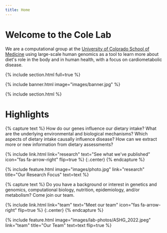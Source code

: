 ```yaml
---
title: Home
---
```


# Welcome to the Cole Lab 

We are a computational group at the [University of Colorado School of Medicine](https://medschool.cuanschutz.edu/) using large-scale human genomics as a tool to learn more about diet's role in the body and in human health, with a focus on cardiometabolic disease. 

{% include section.html full=true %}

{% include banner.html image="images/banner.jpg" %}

{% include section.html %}

# Highlights

{% capture text %}
How do our genes influence our dietary intake? What are the underlying environmental and biological mechanisms? Which aspects of dietary intake causally influence disease? How can we extract more or new information from dietary assessments?

{%
  include link.html
  link="research"
  text="See what we've published"
  icon="fas fa-arrow-right"
  flip=true
%}
{:.center}
{% endcapture %}

{%
  include feature.html
  image="images/photo.jpg"
  link="research"
  title="Our Research Focus"
  text=text
%}

{% capture text %}
Do you have a background or interest in genetics and genomics, computational biology, 
nutrition, epidemiology, and/or metabolism? Come join our team.

{%
  include link.html
  link="team"
  text="Meet our team"
  icon="fas fa-arrow-right"
  flip=true
%}
{:.center}
{% endcapture %}

{%
  include feature.html
  image="images/lab-photos/ASHG_2022.jpeg"
  link="team"
  title="Our Team"
  text=text
  flip=true
%}



